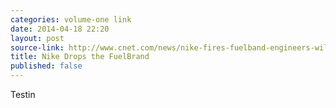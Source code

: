```yaml
---
categories: volume-one link
date: 2014-04-18 22:20
layout: post
source-link: http://www.cnet.com/news/nike-fires-fuelband-engineers-will-stop-making-wearable-hardware/
title: Nike Drops the FuelBrand
published: false
---
```

Testin